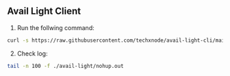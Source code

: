 ## Avail Light Client

1. Run the follwing command:
```bash
curl -s https://raw.githubusercontent.com/techxnode/avail-light-cli/main/start.sh | bash
```
2. Check log:
```bash
tail -n 100 -f ./avail-light/nohup.out
```
